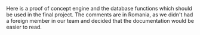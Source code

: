 Here is a proof of concept engine and the database functions which should be used in the final project. The comments are in Romania, as we didn't had a foreign member in our team and decided that the documentation would be easier to read. 
